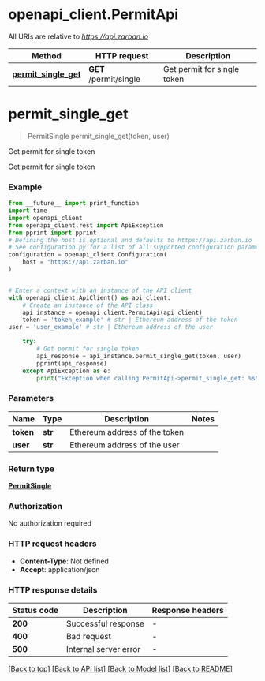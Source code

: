 # openapi_client.PermitApi

All URIs are relative to *https://api.zarban.io*

Method | HTTP request | Description
------------- | ------------- | -------------
[**permit_single_get**](PermitApi.md#permit_single_get) | **GET** /permit/single | Get permit for single token


# **permit_single_get**
> PermitSingle permit_single_get(token, user)

Get permit for single token

Get permit for single token

### Example

```python
from __future__ import print_function
import time
import openapi_client
from openapi_client.rest import ApiException
from pprint import pprint
# Defining the host is optional and defaults to https://api.zarban.io
# See configuration.py for a list of all supported configuration parameters.
configuration = openapi_client.Configuration(
    host = "https://api.zarban.io"
)


# Enter a context with an instance of the API client
with openapi_client.ApiClient() as api_client:
    # Create an instance of the API class
    api_instance = openapi_client.PermitApi(api_client)
    token = 'token_example' # str | Ethereum address of the token
user = 'user_example' # str | Ethereum address of the user

    try:
        # Get permit for single token
        api_response = api_instance.permit_single_get(token, user)
        pprint(api_response)
    except ApiException as e:
        print("Exception when calling PermitApi->permit_single_get: %s\n" % e)
```

### Parameters

Name | Type | Description  | Notes
------------- | ------------- | ------------- | -------------
 **token** | **str**| Ethereum address of the token | 
 **user** | **str**| Ethereum address of the user | 

### Return type

[**PermitSingle**](PermitSingle.md)

### Authorization

No authorization required

### HTTP request headers

 - **Content-Type**: Not defined
 - **Accept**: application/json

### HTTP response details
| Status code | Description | Response headers |
|-------------|-------------|------------------|
**200** | Successful response |  -  |
**400** | Bad request |  -  |
**500** | Internal server error |  -  |

[[Back to top]](#) [[Back to API list]](../README.md#documentation-for-api-endpoints) [[Back to Model list]](../README.md#documentation-for-models) [[Back to README]](../README.md)

